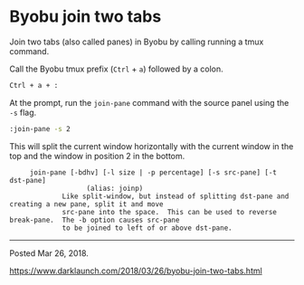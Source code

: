 # Byobu join two tabs

Join two tabs (also called panes) in Byobu by calling running a tmux command.

Call the Byobu tmux prefix (`Ctrl` + `a`) followed by a colon.

```bash
Ctrl + a + :
```

At the prompt, run the `join-pane` command with the source panel using the `-s` flag.

```bash
:join-pane -s 2
```

This will split the current window horizontally with the current window in the top and the window in position 2 in the bottom.

```
     join-pane [-bdhv] [-l size | -p percentage] [-s src-pane] [-t dst-pane]
                   (alias: joinp)
             Like split-window, but instead of splitting dst-pane and creating a new pane, split it and move
             src-pane into the space.  This can be used to reverse break-pane.  The -b option causes src-pane
             to be joined to left of or above dst-pane.
```

---

Posted Mar 26, 2018.

https://www.darklaunch.com/2018/03/26/byobu-join-two-tabs.html